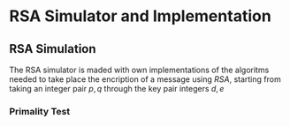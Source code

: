# RSA Simulator and Implementation

## RSA Simulation
The RSA simulator is maded with own implementations of the algoritms needed to take place the encription of a message using _RSA_, starting from taking an integer pair $p,q$ through the key pair integers $d, e$
### Primality Test